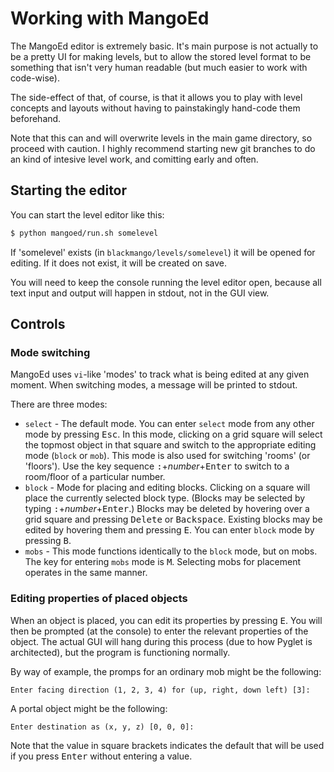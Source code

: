 # Working with MangoEd

The MangoEd editor is extremely basic. It's main purpose is not actually to be
a pretty UI for making levels, but to allow the stored level format to be
something that isn't very human readable (but much easier to work with
code-wise).

The side-effect of that, of course, is that it allows you to play with level
concepts and layouts without having to painstakingly hand-code them beforehand.

Note that this can and will overwrite levels in the main game directory, so
proceed with caution. I highly recommend starting new git branches to do an
kind of intesive level work, and comitting early and often.

## Starting the editor

You can start the level editor like this:

```bash
$ python mangoed/run.sh somelevel
```

If 'somelevel' exists (in `blackmango/levels/somelevel`) it will be opened for
editing. If it does not exist, it will be created on save.

You will need to keep the console running the level editor open, because all
text input and output will happen in stdout, not in the GUI view.

## Controls

### Mode switching

MangoEd uses `vi`-like 'modes' to track what is being edited at any given
moment. When switching modes, a message will be printed to stdout.

There are three modes:

* `select` - The default mode. You can enter `select` mode from any other mode
  by pressing <kbd>Esc</kbd>. In this mode, clicking on a grid square will
  select the topmost object in that square and switch to the appropriate editing
  mode (`block` or `mob`). This mode is also used for switching 'rooms' (or
  'floors'). Use the key sequence <kbd>:</kbd>+*number*+<kbd>Enter</kbd> to
  switch to a room/floor of a particular number.
* `block` - Mode for placing and editing blocks. Clicking on a square will place
  the currently selected block type. (Blocks may be selected by typing
  <kbd>:</kbd>+*number*+<kbd>Enter</kbd>.) Blocks may be deleted by hovering
  over a grid square and pressing <kbd>Delete</kbd> or <kbd>Backspace</kbd>.
  Existing blocks may be edited by hovering them and pressing <kbd>E</kbd>.
  You can enter `block` mode by pressing <kbd>B</kbd>.
* `mobs` - This mode functions identically to the `block` mode, but on mobs. The
  key for entering `mobs` mode is <kbd>M</kbd>. Selecting mobs for placement
  operates in the same manner.

### Editing properties of placed objects

When an object is placed, you can edit its properties by pressing <kbd>E</kbd>.
You will then be prompted (at the console) to enter the relevant properties of
the object. The actual GUI will hang during this process (due to how Pyglet is
architected), but the program is functioning normally.

By way of example, the promps for an ordinary mob might be the following:
```
Enter facing direction (1, 2, 3, 4) for (up, right, down left) [3]:
```

A portal object might be the following:
```
Enter destination as (x, y, z) [0, 0, 0]:
```

Note that the value in square brackets indicates the default that will be used
if you press <kbd>Enter</kbd> without entering a value.